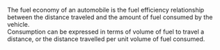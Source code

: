 The fuel economy of an automobile is the fuel efficiency relationship between the distance traveled and the amount of fuel consumed by the vehicle.
<br>
Consumption can be expressed in terms of volume of fuel to travel a distance, or the distance travelled per unit volume of fuel consumed.
